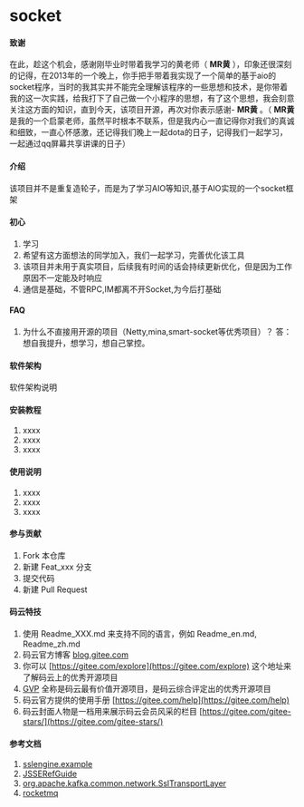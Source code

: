 # socket


#### 致谢
  在此，趁这个机会，感谢刚毕业时带着我学习的黄老师（ **MR黄** ），印象还很深刻的记得，在2013年的一个晚上，你手把手带着我实现了一个简单的基于aio的socket程序，当时的我其实并不能完全理解该程序的一些思想和技术，是你带着我的这一次实践，给我打下了自己做一个小程序的思想，有了这个思想，我会刻意关注这方面的知识，直到今天，该项目开源，再次对你表示感谢- **MR黄** 。（ **MR黄** 是我的一个启蒙老师，虽然平时根本不联系，但是我内心一直记得你对我们的真诚和细致，一直心怀感激，还记得我们晚上一起dota的日子，记得我们一起学习，一起通过qq屏幕共享讲课的日子）

#### 介绍
该项目并不是重复造轮子，而是为了学习AIO等知识,基于AIO实现的一个socket框架

#### 初心
1.  学习
2.  希望有这方面想法的同学加入，我们一起学习，完善优化该工具
3.  该项目并未用于真实项目，后续我有时间的话会持续更新优化，但是因为工作原因不一定能及时响应
4.  通信是基础，不管RPC,IM都离不开Socket,为今后打基础

#### FAQ
1.  为什么不直接用开源的项目（Netty,mina,smart-socket等优秀项目）？
    答：想自我提升，想学习，想自己掌控。


#### 软件架构
软件架构说明


#### 安装教程

1.  xxxx
2.  xxxx
3.  xxxx

#### 使用说明

1.  xxxx
2.  xxxx
3.  xxxx

#### 参与贡献

1.  Fork 本仓库
2.  新建 Feat_xxx 分支
3.  提交代码
4.  新建 Pull Request


#### 码云特技

1.  使用 Readme\_XXX.md 来支持不同的语言，例如 Readme\_en.md, Readme\_zh.md
2.  码云官方博客 [blog.gitee.com](https://blog.gitee.com)
3.  你可以 [https://gitee.com/explore](https://gitee.com/explore) 这个地址来了解码云上的优秀开源项目
4.  [GVP](https://gitee.com/gvp) 全称是码云最有价值开源项目，是码云综合评定出的优秀开源项目
5.  码云官方提供的使用手册 [https://gitee.com/help](https://gitee.com/help)
6.  码云封面人物是一档用来展示码云会员风采的栏目 [https://gitee.com/gitee-stars/](https://gitee.com/gitee-stars/)

#### 参考文档

1. [sslengine.example](https://github.com/alkarn/sslengine.example.git)
2. [JSSERefGuide](https://docs.oracle.com/javase/8/docs/technotes/guides/security/jsse/JSSERefGuide.html#SSLEngine)
3. [org.apache.kafka.common.network.SslTransportLayer](https://github.com/apache/kafka/blob/trunk/clients/src/main/java/org/apache/kafka/common/network/SslTransportLayer.java)
4. [rocketmq](https://github.com/apache/rocketmq)